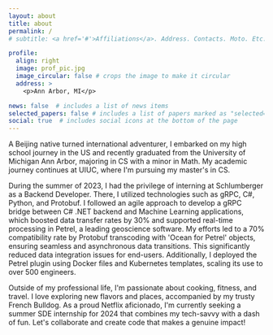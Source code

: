 ```yaml
---
layout: about
title: about
permalink: /
# subtitle: <a href='#'>Affiliations</a>. Address. Contacts. Moto. Etc.

profile:
  align: right
  image: prof_pic.jpg
  image_circular: false # crops the image to make it circular
  address: >
    <p>Ann Arbor, MI</p>

news: false  # includes a list of news items
selected_papers: false # includes a list of papers marked as "selected={true}"
social: true  # includes social icons at the bottom of the page
---
```

 A Beijing native turned international adventurer, I embarked on my high school journey in the US and recently graduated from the University of Michigan Ann Arbor, majoring in CS with a minor in Math. My academic journey continues at UIUC, where I'm pursuing my master's in CS.

During the summer of 2023, I had the privilege of interning at Schlumberger as a Backend Developer. There, I utilized technologies such as gRPC, C#, Python, and Protobuf. I followed an agile approach to develop a gRPC bridge between C# .NET backend and Machine Learning applications, which boosted data transfer rates by 30% and supported real-time processing in Petrel, a leading geoscience software. My efforts led to a 70% compatibility rate by Protobuf transcoding with 'Ocean for Petrel' objects, ensuring seamless and asynchronous data transitions. This significantly reduced data integration issues for end-users. Additionally, I deployed the Petrel plugin using Docker files and Kubernetes templates, scaling its use to over 500 engineers.

Outside of my professional life, I'm passionate about cooking, fitness, and travel. I love exploring new flavors and places, accompanied by my trusty French Bulldog. As a proud Netflix aficionado, I'm currently seeking a summer SDE internship for 2024 that combines my tech-savvy with a dash of fun. Let's collaborate and create code that makes a genuine impact!

